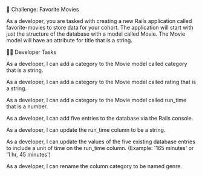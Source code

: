 🍿 Challenge: Favorite Movies

As a developer, you are tasked with creating a new Rails application called favorite-movies to store data for your cohort. The application will start with just the structure of the database with a model called Movie. The Movie model will have an attribute for title that is a string.


👩‍💻 Developer Tasks

As a developer, I can add a category to the Movie model called category that is a string.


<!-- rails g model Movie category:string  -->


As a developer, I can add a category to the Movie model called rating that is a string.

<!-- rails g migration add_column_to_movies_list

class AddColumnToMoviesList < ActiveRecord::Migration[7.0]
  def change
    add_column :movies, :rating, :string
  end
end

 rails db:migrate  -->


As a developer, I can add a category to the Movie model called run_time that is a number.

<!-- rails generate migration add_column_to_movie_list_runtime

class AddColumnToMovieListRuntime < ActiveRecord::Migration[7.0]
  def change
    add_column :movies, :runtime, :float
  end
end

rails db:migrate -->

As a developer, I can add five entries to the database via the Rails console.

<!-- 
rails c
Movie.find(1).update(title:"Jason-X")
Movie.find(2).update(title:"Marley & Me")
Movie.find(3).update(title:"Expendables")
Movie.create(category:"Anime", rating:"E", runtime:1.30, title:"One Piece")
Movie.create(category:"Action", rating:"E", runtime:2.00, title:"Spider-Man") 
Movie.all
-->


As a developer, I can update the run_time column to be a string.




As a developer, I can update the values of the five existing database entries to include a unit of time on the run_time column. (Example: '165 minutes' or '1 hr, 45 minutes')



As a developer, I can rename the column category to be named genre.